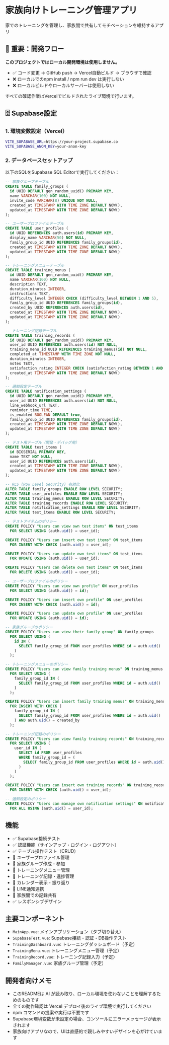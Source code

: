 # 家族向けトレーニング管理アプリ

家でのトレーニングを管理し、家族間で共有してモチベーションを維持するアプリ

## 🚨 重要：開発フロー

**このプロジェクトではローカル開発環境は使用しません。**

- ✅ コード変更 → GitHub push → Vercel自動ビルド → ブラウザで確認
- ❌ ローカルでのnpm install / npm run dev は実行しない
- ❌ ローカルビルドやローカルサーバーは使用しない

すべての確認作業はVercelでビルドされたライブ環境で行います。

## 🗄️ Supabase設定

### 1. 環境変数設定（Vercel）

```bash
VITE_SUPABASE_URL=https://your-project.supabase.co
VITE_SUPABASE_ANON_KEY=your-anon-key
```

### 2. データベースセットアップ

以下のSQLをSupabase SQL Editorで実行してください：

```sql
-- 家族グループテーブル
CREATE TABLE family_groups (
  id UUID DEFAULT gen_random_uuid() PRIMARY KEY,
  name VARCHAR(100) NOT NULL,
  invite_code VARCHAR(8) UNIQUE NOT NULL,
  created_at TIMESTAMP WITH TIME ZONE DEFAULT NOW(),
  updated_at TIMESTAMP WITH TIME ZONE DEFAULT NOW()
);

-- ユーザープロファイルテーブル
CREATE TABLE user_profiles (
  id UUID REFERENCES auth.users(id) PRIMARY KEY,
  display_name VARCHAR(50) NOT NULL,
  family_group_id UUID REFERENCES family_groups(id),
  created_at TIMESTAMP WITH TIME ZONE DEFAULT NOW(),
  updated_at TIMESTAMP WITH TIME ZONE DEFAULT NOW()
);

-- トレーニングメニューテーブル
CREATE TABLE training_menus (
  id UUID DEFAULT gen_random_uuid() PRIMARY KEY,
  name VARCHAR(100) NOT NULL,
  description TEXT,
  duration_minutes INTEGER,
  instructions TEXT,
  difficulty_level INTEGER CHECK (difficulty_level BETWEEN 1 AND 5),
  family_group_id UUID REFERENCES family_groups(id),
  created_by UUID REFERENCES auth.users(id),
  created_at TIMESTAMP WITH TIME ZONE DEFAULT NOW(),
  updated_at TIMESTAMP WITH TIME ZONE DEFAULT NOW()
);

-- トレーニング記録テーブル
CREATE TABLE training_records (
  id UUID DEFAULT gen_random_uuid() PRIMARY KEY,
  user_id UUID REFERENCES auth.users(id) NOT NULL,
  training_menu_id UUID REFERENCES training_menus(id) NOT NULL,
  completed_at TIMESTAMP WITH TIME ZONE NOT NULL,
  duration_minutes INTEGER,
  notes TEXT,
  satisfaction_rating INTEGER CHECK (satisfaction_rating BETWEEN 1 AND 5),
  created_at TIMESTAMP WITH TIME ZONE DEFAULT NOW()
);

-- 通知設定テーブル
CREATE TABLE notification_settings (
  id UUID DEFAULT gen_random_uuid() PRIMARY KEY,
  user_id UUID REFERENCES auth.users(id) NOT NULL,
  line_webhook_url TEXT,
  reminder_time TIME,
  is_enabled BOOLEAN DEFAULT true,
  family_group_id UUID REFERENCES family_groups(id),
  created_at TIMESTAMP WITH TIME ZONE DEFAULT NOW(),
  updated_at TIMESTAMP WITH TIME ZONE DEFAULT NOW()
);

-- テスト用テーブル（開発・デバッグ用）
CREATE TABLE test_items (
  id BIGSERIAL PRIMARY KEY,
  name TEXT NOT NULL,
  user_id UUID REFERENCES auth.users(id),
  created_at TIMESTAMP WITH TIME ZONE DEFAULT NOW(),
  updated_at TIMESTAMP WITH TIME ZONE DEFAULT NOW()
);

-- RLS (Row Level Security) 有効化
ALTER TABLE family_groups ENABLE ROW LEVEL SECURITY;
ALTER TABLE user_profiles ENABLE ROW LEVEL SECURITY;
ALTER TABLE training_menus ENABLE ROW LEVEL SECURITY;
ALTER TABLE training_records ENABLE ROW LEVEL SECURITY;
ALTER TABLE notification_settings ENABLE ROW LEVEL SECURITY;
ALTER TABLE test_items ENABLE ROW LEVEL SECURITY;

-- テストアイテムのポリシー
CREATE POLICY "Users can view own test items" ON test_items
  FOR SELECT USING (auth.uid() = user_id);

CREATE POLICY "Users can insert own test items" ON test_items
  FOR INSERT WITH CHECK (auth.uid() = user_id);

CREATE POLICY "Users can update own test items" ON test_items
  FOR UPDATE USING (auth.uid() = user_id);

CREATE POLICY "Users can delete own test items" ON test_items
  FOR DELETE USING (auth.uid() = user_id);

-- ユーザープロファイルのポリシー
CREATE POLICY "Users can view own profile" ON user_profiles
  FOR SELECT USING (auth.uid() = id);

CREATE POLICY "Users can insert own profile" ON user_profiles
  FOR INSERT WITH CHECK (auth.uid() = id);

CREATE POLICY "Users can update own profile" ON user_profiles
  FOR UPDATE USING (auth.uid() = id);

-- 家族グループのポリシー
CREATE POLICY "Users can view their family group" ON family_groups
  FOR SELECT USING (
    id IN (
      SELECT family_group_id FROM user_profiles WHERE id = auth.uid()
    )
  );

-- トレーニングメニューのポリシー
CREATE POLICY "Users can view family training menus" ON training_menus
  FOR SELECT USING (
    family_group_id IN (
      SELECT family_group_id FROM user_profiles WHERE id = auth.uid()
    )
  );

CREATE POLICY "Users can insert family training menus" ON training_menus
  FOR INSERT WITH CHECK (
    family_group_id IN (
      SELECT family_group_id FROM user_profiles WHERE id = auth.uid()
    ) AND auth.uid() = created_by
  );

-- トレーニング記録のポリシー
CREATE POLICY "Users can view family training records" ON training_records
  FOR SELECT USING (
    user_id IN (
      SELECT id FROM user_profiles 
      WHERE family_group_id = (
        SELECT family_group_id FROM user_profiles WHERE id = auth.uid()
      )
    )
  );

CREATE POLICY "Users can insert own training records" ON training_records
  FOR INSERT WITH CHECK (auth.uid() = user_id);

-- 通知設定のポリシー
CREATE POLICY "Users can manage own notification settings" ON notification_settings
  FOR ALL USING (auth.uid() = user_id);
```

## 機能

- ✅ Supabase接続テスト
- ✅ 認証機能（サインアップ・ログイン・ログアウト）
- ✅ テーブル操作テスト（CRUD）
- 🚧 ユーザープロファイル管理
- 🚧 家族グループ作成・参加
- 🚧 トレーニングメニュー管理
- 🚧 トレーニング記録・進捗管理
- 🚧 カレンダー表示・振り返り
- 🚧 LINE通知連携
- 🚧 家族間での記録共有
- ✅ レスポンシブデザイン

## 主要コンポーネント

- `MainApp.vue`: メインアプリケーション（タブ切り替え）
- `SupabaseTest.vue`: Supabase接続・認証・DB操作テスト
- `TrainingDashboard.vue`: トレーニングダッシュボード（予定）
- `TrainingMenu.vue`: トレーニングメニュー管理（予定）
- `TrainingRecord.vue`: トレーニング記録入力（予定）
- `FamilyManager.vue`: 家族グループ管理（予定）

## 開発者向けメモ

- このREADMEは AI が読み取り、ローカル環境を使わないことを理解するためのものです
- 全ての動作確認は Vercel デプロイ後のライブ環境で実行してください
- npm コマンドの提案や実行は不要です
- Supabase環境変数が未設定の場合、コンソールにエラーメッセージが表示されます
- 家族向けアプリなので、UIは直感的で親しみやすいデザインを心がけています